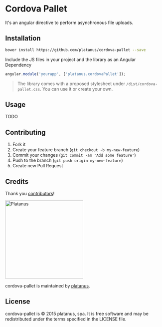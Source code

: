# Cordova Pallet

It's an angular directive to perform asynchronous file uploads.

## Installation

```bash
bower install https://github.com/platanus/cordova-pallet --save
```

Include the JS files in your project and the library as an Angular Dependency

```javascript
angular.module('yourapp', ['platanus.cordovaPallet']);
```

> The library comes with a proposed stylesheet under `/dist/cordova-pallet.css`. You can use it or
> create your own.

## Usage

TODO

## Contributing

1. Fork it
2. Create your feature branch (`git checkout -b my-new-feature`)
3. Commit your changes (`git commit -am 'Add some feature'`)
4. Push to the branch (`git push origin my-new-feature`)
5. Create new Pull Request

## Credits

Thank you [contributors](https://github.com/platanus/cordova-pallet/graphs/contributors)!

<img src="http://platan.us/gravatar_with_text.png" alt="Platanus" width="250"/>

cordova-pallet is maintained by [platanus](http://platan.us).

## License

cordova-pallet is © 2015 platanus, spa. It is free software and may be redistributed under the terms specified in the LICENSE file.
